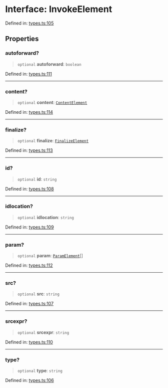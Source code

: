 # Interface: InvokeElement

Defined in: [types.ts:105](https://github.com/caweinshenker/sxcml-js/blob/957847bdc6405b8502a575517be9bde5a1c195dc/src/types.ts#L105)

## Properties

### autoforward?

> `optional` **autoforward**: `boolean`

Defined in: [types.ts:111](https://github.com/caweinshenker/sxcml-js/blob/957847bdc6405b8502a575517be9bde5a1c195dc/src/types.ts#L111)

***

### content?

> `optional` **content**: [`ContentElement`](ContentElement.md)

Defined in: [types.ts:114](https://github.com/caweinshenker/sxcml-js/blob/957847bdc6405b8502a575517be9bde5a1c195dc/src/types.ts#L114)

***

### finalize?

> `optional` **finalize**: [`FinalizeElement`](FinalizeElement.md)

Defined in: [types.ts:113](https://github.com/caweinshenker/sxcml-js/blob/957847bdc6405b8502a575517be9bde5a1c195dc/src/types.ts#L113)

***

### id?

> `optional` **id**: `string`

Defined in: [types.ts:108](https://github.com/caweinshenker/sxcml-js/blob/957847bdc6405b8502a575517be9bde5a1c195dc/src/types.ts#L108)

***

### idlocation?

> `optional` **idlocation**: `string`

Defined in: [types.ts:109](https://github.com/caweinshenker/sxcml-js/blob/957847bdc6405b8502a575517be9bde5a1c195dc/src/types.ts#L109)

***

### param?

> `optional` **param**: [`ParamElement`](ParamElement.md)[]

Defined in: [types.ts:112](https://github.com/caweinshenker/sxcml-js/blob/957847bdc6405b8502a575517be9bde5a1c195dc/src/types.ts#L112)

***

### src?

> `optional` **src**: `string`

Defined in: [types.ts:107](https://github.com/caweinshenker/sxcml-js/blob/957847bdc6405b8502a575517be9bde5a1c195dc/src/types.ts#L107)

***

### srcexpr?

> `optional` **srcexpr**: `string`

Defined in: [types.ts:110](https://github.com/caweinshenker/sxcml-js/blob/957847bdc6405b8502a575517be9bde5a1c195dc/src/types.ts#L110)

***

### type?

> `optional` **type**: `string`

Defined in: [types.ts:106](https://github.com/caweinshenker/sxcml-js/blob/957847bdc6405b8502a575517be9bde5a1c195dc/src/types.ts#L106)
